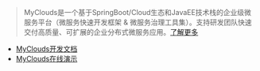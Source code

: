 ﻿> MyClouds是一个基于SpringBoot/Cloud生态和JavaEE技术栈的企业级微服务平台（微服务快速开发框架 & 微服务治理工具集）。支持研发团队快速交付高质量、可扩展的企业分布式微服务应用。[了解更多](https://gitee.com/osworks/MyClouds/tree/master/myclouds-docs)

- [MyClouds开发文档 ](https://gitee.com/osworks/MyClouds/tree/master/myclouds-docs) 
- [MyClouds在线演示](http://118.126.108.44)
